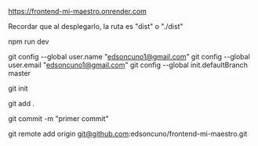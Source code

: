 https://frontend-mi-maestro.onrender.com

Recordar que al desplegarlo, la ruta es "dist" o "./dist"

npm run dev

git config --global user.name "edsoncuno1@gmail.com"
git config --global user.email "edsoncuno1@gmail.com"
git config --global init.defaultBranch master

git init

git add .

git commit -m "primer commit"

git remote add origin git@github.com:edsoncuno/frontend-mi-maestro.git

